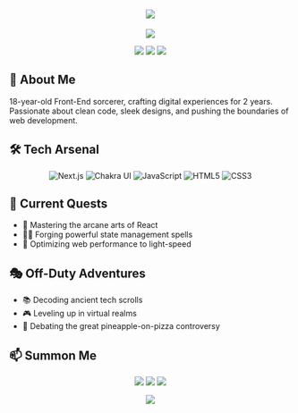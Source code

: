 <h1 align="center">
  <img src="https://readme-typing-svg.herokuapp.com/?lines=Welcome+to+Mixer159's+Realm&center=true&width=380&height=50&color=8A2BE2&vCenter=true&size=28&background=000000">
</h1>

<p align="center">
  <img src="https://readme-typing-svg.herokuapp.com/?lines=Front-End+Alchemist;Next.js+Enthusiast;UI/UX+Adventurer&center=true&width=380&height=50&color=BA55D3&vCenter=true&size=20">
</p>

<p align="center">
  <a href="https://github.com/Mixer159"><img src="https://img.shields.io/badge/GitHub-Mixer159-8A2BE2?style=for-the-badge&logo=github&logoColor=white"></a>
  <a href="https://linkedin.com/in/YourLinkedIn"><img src="https://img.shields.io/badge/-LinkedIn-4B0082?style=for-the-badge&logo=Linkedin&logoColor=white"></a>
  <a href="https://twitter.com/YourTwitter"><img src="https://img.shields.io/badge/-Twitter-9400D3?style=for-the-badge&logo=Twitter&logoColor=white"></a>
</p>

## 💫 About Me

18-year-old Front-End sorcerer, crafting digital experiences for 2 years. Passionate about clean code, sleek designs, and pushing the boundaries of web development.

## 🛠️ Tech Arsenal

<p align="center">
  <img src="https://img.shields.io/badge/Next.js-black?style=for-the-badge&logo=next.js&logoColor=white" alt="Next.js"/>
  <img src="https://img.shields.io/badge/chakra-%234ED1C5.svg?style=for-the-badge&logo=chakraui&logoColor=white" alt="Chakra UI"/>
  <img src="https://img.shields.io/badge/javascript-%23323330.svg?style=for-the-badge&logo=javascript&logoColor=%23F7DF1E" alt="JavaScript"/>
  <img src="https://img.shields.io/badge/html5-%23E34F26.svg?style=for-the-badge&logo=html5&logoColor=white" alt="HTML5"/>
  <img src="https://img.shields.io/badge/css3-%231572B6.svg?style=for-the-badge&logo=css3&logoColor=white" alt="CSS3"/>
</p>

## 🌌 Current Quests

- 🧠 Mastering the arcane arts of React
- 🏋️‍♂️ Forging powerful state management spells
- 🚀 Optimizing web performance to light-speed

## 🎭 Off-Duty Adventures

- 📚 Decoding ancient tech scrolls
- 🎮 Leveling up in virtual realms
- 🍕 Debating the great pineapple-on-pizza controversy

## 📫 Summon Me

<p align="center">
  <a href="mailto:your.email@example.com"><img src="https://img.shields.io/badge/Email-8A2BE2?style=for-the-badge&logo=gmail&logoColor=white"/></a>
  <a href="https://twitter.com/YourTwitter"><img src="https://img.shields.io/badge/Twitter-9400D3?style=for-the-badge&logo=twitter&logoColor=white"/></a>
  <a href="https://www.linkedin.com/in/YourLinkedIn/"><img src="https://img.shields.io/badge/LinkedIn-4B0082?style=for-the-badge&logo=linkedin&logoColor=white"/></a>
</p>

<div align="center">
  <img src="https://capsule-render.vercel.app/api?type=waving&color=8A2BE2&height=100&section=footer" />
</div>
